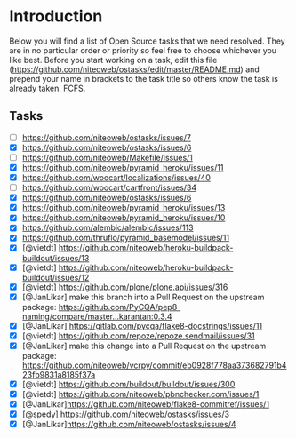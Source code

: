 Introduction
============
Below you will find a list of Open Source tasks that we need resolved. They are in no particular order or priority so feel free to choose whichever you like best. Before you start working on a task, edit this file (https://github.com/niteoweb/ostasks/edit/master/README.md) and prepend your name in brackets to the task title so others know the task is already taken. FCFS.

Tasks
-----

* [ ] https://github.com/niteoweb/ostasks/issues/7
* [x] https://github.com/niteoweb/ostasks/issues/6
* [ ] https://github.com/niteoweb/Makefile/issues/1
* [x] https://github.com/niteoweb/pyramid_heroku/issues/11
* [x] https://github.com/woocart/localizations/issues/40
* [ ] https://github.com/woocart/cartfront/issues/34
* [x] https://github.com/niteoweb/ostasks/issues/6
* [x] https://github.com/niteoweb/pyramid_heroku/issues/13
* [x] https://github.com/niteoweb/pyramid_heroku/issues/10
* [x] https://github.com/alembic/alembic/issues/113
* [x] https://github.com/thruflo/pyramid_basemodel/issues/11
* [x] [@vietdt] https://github.com/niteoweb/heroku-buildpack-buildout/issues/13
* [x] [@vietdt] https://github.com/niteoweb/heroku-buildpack-buildout/issues/12
* [x] [@vietdt] https://github.com/plone/plone.api/issues/316
* [x] [@JanLikar] make this branch into a Pull Request on the upstream package: https://github.com/PyCQA/pep8-naming/compare/master...karantan:0.3.4
* [x] [@JanLikar] https://gitlab.com/pycqa/flake8-docstrings/issues/11
* [x] [@vietdt] https://github.com/repoze/repoze.sendmail/issues/31
* [x] [@JanLikar] make this change into a Pull Request on the upstream package: https://github.com/niteoweb/vcrpy/commit/eb0928f778aa373682791b423fb9831a8185f37a
* [x] [@vietdt] https://github.com/buildout/buildout/issues/300
* [x] [@vietdt] https://github.com/niteoweb/pbnchecker.com/issues/1
* [x] [@JanLikar]https://github.com/niteoweb/flake8-commitref/issues/1
* [x] [@spedy] https://github.com/niteoweb/ostasks/issues/3
* [x] [@JanLikar]https://github.com/niteoweb/ostasks/issues/4
